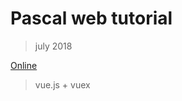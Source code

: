 # Pascal web tutorial

> july 2018

[Online](https://ripssr.github.io/pascal_web/)

> vue.js + vuex

